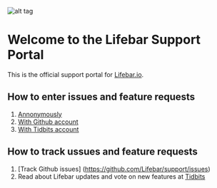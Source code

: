![alt tag](http://tidbits.io/uploads/default/original/1X/6b6380b21bb48a40e581cfe6d123d2e82c92701a.png)

# Welcome to the Lifebar Support Portal
This is the official support portal for [Lifebar.io](http://lifebar.io).

## How to enter issues and feature requests
1. [Annonymously](https://gitreports.com/issue/rewphus/support)
2. [With Github account](https://github.com/Lifebar/support/issues/new)
3. [With Tidbits account](http://tidbits.io/new-topic?title=Lifebar%20Bug%20or%20Request:%20&body=Description:/&category=support/lifebar)

## How to track ussues and feature requests
1. [Track Github issues] (https://github.com/Lifebar/support/issues)
2. Read about Lifebar updates and vote on new features at [Tidbits](http://tidbits.io/c/support/lifebar)

